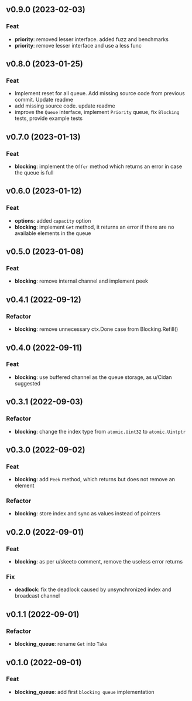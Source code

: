 ## v0.9.0 (2023-02-03)

### Feat

- **priority**: removed lesser interface. added fuzz and benchmarks
- **priority**: remove lesser interface and use a less func

## v0.8.0 (2023-01-25)

### Feat

- Implement reset for all queue. Add missing source code from previous commit. Update readme
- add missing source code. update readme
- improve the `Queue` interface, implement `Priority` queue, fix `Blocking` tests, provide example tests

## v0.7.0 (2023-01-13)

### Feat

- **blocking**: implement the `Offer` method which returns an error in case the queue is full

## v0.6.0 (2023-01-12)

### Feat

- **options**: added `capacity` option
- **blocking**: implement `Get` method, it returns an error if there are no available elements in the queue

## v0.5.0 (2023-01-08)

### Feat

- **blocking**: remove internal channel and implement peek

## v0.4.1 (2022-09-12)

### Refactor

- **blocking**: remove unnecessary ctx.Done case from Blocking.Refill()

## v0.4.0 (2022-09-11)

### Feat

- **blocking**: use buffered channel as the queue storage, as u/Cidan suggested

## v0.3.1 (2022-09-03)

### Refactor

- **blocking**: change the index type from `atomic.Uint32` to `atomic.Uintptr`

## v0.3.0 (2022-09-02)

### Feat

- **blocking**: add `Peek` method, which returns but does not remove an element

### Refactor

- **blocking**: store index and sync as values instead of pointers

## v0.2.0 (2022-09-01)

### Feat

- **blocking**: as per u/skeeto comment, remove the useless error returns

### Fix

- **deadlock**: fix the deadlock caused by unsynchronized index and broadcast channel

## v0.1.1 (2022-09-01)

### Refactor

- **blocking_queue**: rename `Get` into `Take`

## v0.1.0 (2022-09-01)

### Feat

- **blocking_queue**: add first `blocking queue` implementation
